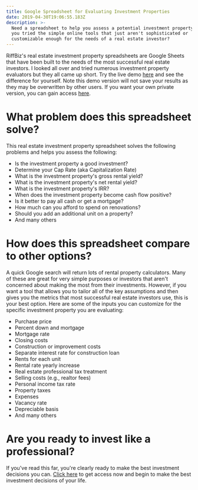 ```yaml
---
title: Google Spreadsheet for Evaluating Investment Properties
date: 2019-04-30T19:06:55.183Z
description: >-
  Need a spreadsheet to help you assess a potential investment property?  Have
  you tried the simple online tools that just aren't sophisticated or
  customizable enough for the needs of a real estate investor?
---
```

RiffBiz's real estate investment property spreadsheets are Google Sheets that have been built to the needs of the most successful real estate investors.  I looked all over and tried numerous investment property evaluators but they all came up short.  Try the live demo [here](https://docs.google.com/spreadsheets/d/1i6xNZiNVn53_bnibfEvKeMQi52ueFYMWFjUDUTprFqs/edit?usp=sharing) and see the difference for yourself. Note this demo version will not save your results as they may be overwritten by other users.  If you want your own private version, you can gain access [here](https://riffbiz.com/products).

# What problem does this spreadsheet solve?
This real estate investment property spreadsheet solves the following problems and helps you assess the following:
* Is the investment property a good investment?
* Determine your Cap Rate (aka Capitalization Rate)
* What is the investment property's gross rental yield?
* What is the investment property's net rental yield?
* What is the investment property's IRR?
* When does the investment property become cash flow positive?
* Is it better to pay all cash or get a mortgage?
* How much can you afford to spend on renovations?
* Should you add an additional unit on a property?
* And many others

# How does this spreadsheet compare to other options?
A quick Google search will return lots of rental property calculators. Many of these are great for very simple purposes or investors that aren't concerned about making the most from their investments.  However, if you want a tool that allows you to tailor all of the key assumptions and then gives you the metrics that most successful real estate investors use, this is your best option.  Here are some of the inputs you can customize for the specific investment property you are evaluating:
* Purchase price
* Percent down and mortgage
* Mortgage rate
* Closing costs
* Construction or improvement costs
* Separate interest rate for construction loan
* Rents for each unit
* Rental rate yearly increase
* Real estate professional tax treatment
* Selling costs (e.g., realtor fees)
* Personal income tax rate
* Property taxes
* Expenses
* Vacancy rate
* Depreciable basis
* And many others

# Are you ready to invest like a professional?
If you've read this far, you're clearly ready to make the best investment decisions you can. [Click here](https://riffbiz.com/products/) to get access now and begin to make the best investment decisions of your life. 



